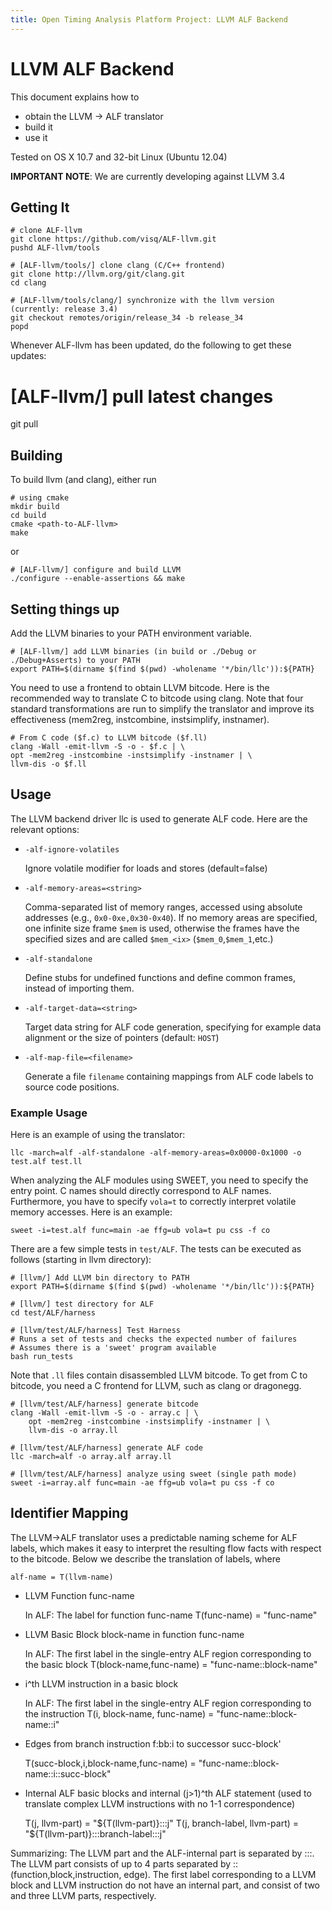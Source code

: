 ```yaml
---
title: Open Timing Analysis Platform Project: LLVM ALF Backend
---
```


LLVM ALF Backend
================

This document explains how to

 * obtain the LLVM -> ALF translator
 * build it
 * use it

Tested on OS X 10.7 and 32-bit Linux (Ubuntu 12.04)

__IMPORTANT NOTE__: We are currently developing against LLVM 3.4

Getting It
----------

    # clone ALF-llvm
    git clone https://github.com/visq/ALF-llvm.git
    pushd ALF-llvm/tools

    # [ALF-llvm/tools/] clone clang (C/C++ frontend)
    git clone http://llvm.org/git/clang.git
    cd clang

    # [ALF-llvm/tools/clang/] synchronize with the llvm version (currently: release 3.4)
    git checkout remotes/origin/release_34 -b release_34
    popd

Whenever ALF-llvm has been updated, do the following to get these updates:

   # [ALF-llvm/] pull latest changes
   git pull

Building
--------

To build llvm (and clang), either run

    # using cmake
    mkdir build
    cd build
    cmake <path-to-ALF-llvm>
    make

or

    # [ALF-llvm/] configure and build LLVM
    ./configure --enable-assertions && make

Setting things up
-----------------

Add the LLVM binaries to your PATH environment variable.

    # [ALF-llvm/] add LLVM binaries (in build or ./Debug or ./Debug+Asserts) to your PATH
    export PATH=$(dirname $(find $(pwd) -wholename '*/bin/llc')):${PATH}

You need to use a frontend to obtain LLVM bitcode. Here is the recommended way
to translate C to bitcode using clang. Note that four standard transformations
are run to simplify the translator and improve its effectiveness (mem2reg,
instcombine, instsimplify, instnamer).

    # From C code ($f.c) to LLVM bitcode ($f.ll)
    clang -Wall -emit-llvm -S -o - $f.c | \
    opt -mem2reg -instcombine -instsimplify -instnamer | \
    llvm-dis -o $f.ll

Usage
-----

The LLVM backend driver llc is used to generate ALF code.
Here are the relevant options:

* `-alf-ignore-volatiles`

  Ignore volatile modifier for loads and stores (default=false)

* `-alf-memory-areas=<string>`

  Comma-separated list of memory ranges, accessed using absolute addresses
  (e.g., `0x0-0xe,0x30-0x40`).
  If no memory areas are specified, one infinite size frame `$mem` is used,
  otherwise the frames have the specified sizes and are called `$mem_<ix>`
  (`$mem_0`,`$mem_1`,etc.)

* `-alf-standalone`

  Define stubs for undefined functions and define common frames, instead of
  importing them.

* `-alf-target-data=<string>`

  Target data string for ALF code generation, specifying for example
  data alignment or the size of pointers (default: `HOST`)

* `-alf-map-file=<filename>`

  Generate a file `filename` containing mappings from ALF code labels
  to source code positions.

### Example Usage

Here is an example of using the translator:

    llc -march=alf -alf-standalone -alf-memory-areas=0x0000-0x1000 -o test.alf test.ll

When analyzing the ALF modules using SWEET, you need to specify the entry point. C names should directly correspond to ALF names. Furthermore, you have to specify `vola=t` to correctly interpret volatile memory accesses.
Here is an example:

    sweet -i=test.alf func=main -ae ffg=ub vola=t pu css -f co

There are a few simple tests in `test/ALF`.
The tests can be executed as follows (starting in llvm directory):

    # [llvm/] Add LLVM bin directory to PATH
    export PATH=$(dirname $(find $(pwd) -wholename '*/bin/llc')):${PATH}

    # [llvm/] test directory for ALF
    cd test/ALF/harness

    # [llvm/test/ALF/harness] Test Harness
    # Runs a set of tests and checks the expected number of failures
    # Assumes there is a 'sweet' program available
    bash run_tests


Note that `.ll` files contain disassembled LLVM bitcode. To get from C to bitcode,
you need a C frontend for LLVM, such as clang or dragonegg.

    # [llvm/test/ALF/harness] generate bitcode
    clang -Wall -emit-llvm -S -o - array.c | \
        opt -mem2reg -instcombine -instsimplify -instnamer | \
        llvm-dis -o array.ll

    # [llvm/test/ALF/harness] generate ALF code
    llc -march=alf -o array.alf array.ll

    # [llvm/test/ALF/harness] analyze using sweet (single path mode)
    sweet -i=array.alf func=main -ae ffg=ub vola=t pu css -f co

Identifier Mapping
------------------

The LLVM->ALF translator uses a predictable naming scheme for ALF labels,
which makes it easy to interpret the resulting flow facts with respect to
the bitcode. Below we describe the translation of labels, where

    alf-name = T(llvm-name)

* LLVM Function func-name

  In ALF: The label for function func-name
  T(func-name) = "func-name"

* LLVM Basic Block block-name in function func-name

  In ALF: The first label in the single-entry ALF region corresponding to
          the basic block
  T(block-name,func-name) = "func-name::block-name"

* i^th LLVM instruction in a basic block
  
  In ALF: The first label in the single-entry ALF region corresponding
          to the instruction
  T(i, block-name, func-name) = "func-name::block-name::i"

* Edges from branch instruction f:bb:i to successor succ-block'

  T(succ-block,i,block-name,func-name) = "func-name::block-name::i::succ-block"

* Internal ALF basic blocks and internal (j>1)^th ALF statement
  (used to translate complex LLVM instructions with no 1-1 correspondence)

  T(j, llvm-part)               = "${T(llvm-part)}:::j"
  T(j, branch-label, llvm-part) = "${T(llvm-part)}:::branch-label:::j"

Summarizing: The LLVM part and the ALF-internal part is separated by :::. The
LLVM part consists of up to 4 parts separated by :: (function,block,instruction, 
edge). The first label corresponding to a LLVM block and LLVM instruction do not 
have an internal part, and consist of two and three LLVM parts, respectively.
